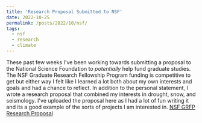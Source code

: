 ```yaml
---
title: 'Research Proposal Submitted to NSF'
date: 2022-10-25
permalink: /posts/2022/10/nsf/
tags:
  - nsf
  - research
  - climate
---
```

These past few weeks I've been working towards submitting a proposal to the National Science Foundation to *potentially* help fund graduate studies. The NSF Graduate Research Fellowship Program funding is competitive to get but either way I felt like I learned a lot both about my own interests and goals and had a chance to reflect. In addition to the personal statement, I wrote a research proposal that combined my interests in drought, snow, and seismology. I've uploaded the proposal here as I had a lot of fun writing it and its a good example of the sorts of projects I am interested in. 
[NSF GRFP Research Proposal](/files/Schmitt_GRFP_Research_Proposal.pdf)